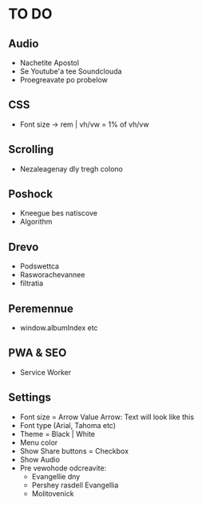 # TO DO

## Audio
* Nachetite Apostol
* Se Youtube'a tee Soundclouda
* Proegreavate po probelow

## CSS
* Font size -> rem | vh/vw = 1% of vh/vw

## Scrolling
* Nezaleagenay dly tregh colono

## Poshock  
* Kneegue bes natiscove
* Algorithm

## Drevo 
* Podswettca
* Rasworachevannee
* filtratia

## Peremennue
* window.albumIndex etc

## PWA & SEO
* Service Worker

## Settings
* Font size = Arrow Value Arrow: Text will look like this
* Font type (Arial, Tahoma etc)
* Theme = Black | White
* Menu color
* Show Share buttons = Checkbox
* Show Audio
* Pre vewohode odcreavite:
  * Evangellie dny
  * Pershey rasdell Evangellia
  * Molitovenick
